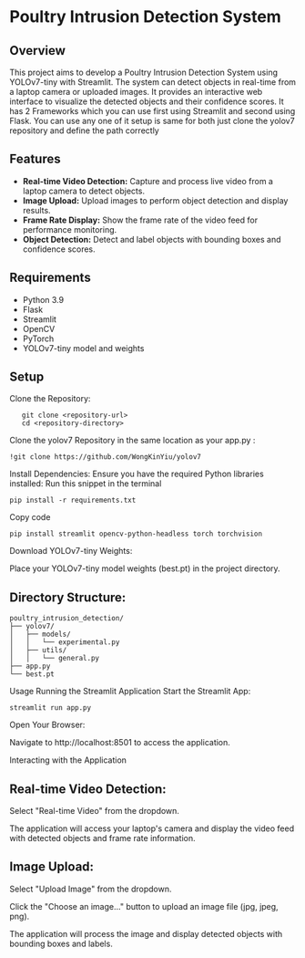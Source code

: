 # Poultry Intrusion Detection System

## Overview

This project aims to develop a Poultry Intrusion Detection System using YOLOv7-tiny with Streamlit. The system can detect objects in real-time from a laptop camera or uploaded images. It provides an interactive web interface to visualize the detected objects and their confidence scores.
It has 2 Frameworks which you can use first using Streamlit and second using Flask. You can use any one of it setup is same for both just clone the yolov7 repository and define the path correctly

## Features

- **Real-time Video Detection:** Capture and process live video from a laptop camera to detect objects.
- **Image Upload:** Upload images to perform object detection and display results.
- **Frame Rate Display:** Show the frame rate of the video feed for performance monitoring.
- **Object Detection:** Detect and label objects with bounding boxes and confidence scores.

## Requirements

- Python 3.9
- Flask 
- Streamlit
- OpenCV
- PyTorch
- YOLOv7-tiny model and weights

## Setup

Clone the Repository:
```
   git clone <repository-url>
   cd <repository-directory>
```

Clone the yolov7 Repository in the same location as your app.py :
```
!git clone https://github.com/WongKinYiu/yolov7
```

Install Dependencies: Ensure you have the required Python libraries installed:
Run this snippet in the terminal
```
pip install -r requirements.txt
```

Copy code
```
pip install streamlit opencv-python-headless torch torchvision
```
Download YOLOv7-tiny Weights:

Place your YOLOv7-tiny model weights (best.pt) in the project directory.

## Directory Structure:
```
poultry_intrusion_detection/
├── yolov7/
│   ├── models/
│   │   └── experimental.py
│   ├── utils/
│   │   └── general.py
├── app.py
└── best.pt
```

Usage
Running the Streamlit Application
Start the Streamlit App:

```
streamlit run app.py
```

Open Your Browser:

Navigate to http://localhost:8501 to access the application.

Interacting with the Application

## Real-time Video Detection:

Select "Real-time Video" from the dropdown.

The application will access your laptop's camera and display the video feed with detected objects and frame rate information.

## Image Upload:

Select "Upload Image" from the dropdown.

Click the "Choose an image..." button to upload an image file (jpg, jpeg, png).

The application will process the image and display detected objects with bounding boxes and labels.
